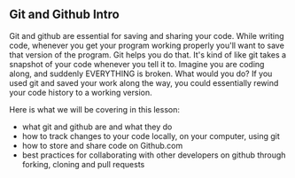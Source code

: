 ## Git and Github Intro

Git and github are essential for saving and sharing your code. While writing code, whenever you get your program working properly you'll want to save that version of the program. Git helps you do that. It's kind of like git takes a snapshot of your code whenever you tell it to. Imagine you are coding along, and suddenly EVERYTHING is broken. What would you do? If you used git and saved your work along the way, you could essentially rewind your code history to a working version. 

Here is what we will be covering in this lesson:

* what git and github are and what they do
* how to track changes to your code locally, on your computer, using git
* how to store and share code on Github.com
* best practices for collaborating with other developers on github through forking, cloning and pull requests